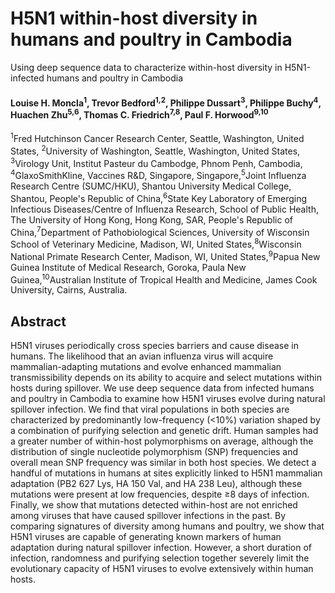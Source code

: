 # H5N1 within-host diversity in humans and poultry in Cambodia 

Using deep sequence data to characterize within-host diversity in H5N1-infected humans and poultry in Cambodia

#### Louise H. Moncla<sup>1</sup>, Trevor Bedford<sup>1,2</sup>, Philippe Dussart<sup>3</sup>, Philippe Buchy<sup>4</sup>, Huachen Zhu<sup>5,6</sup>, Thomas C. Friedrich<sup>7,8</sup>, Paul F. Horwood<sup>9,10</sup>

<sup>1</sup>Fred Hutchinson Cancer Research Center, Seattle, Washington, United States, <sup>2</sup>University of Washington, Seattle, Washington, United States, <sup>3</sup>Virology Unit, Institut Pasteur du Cambodge, Phnom Penh, Cambodia, <sup>4</sup>GlaxoSmithKline, Vaccines R&D, Singapore, Singapore,<sup>5</sup>Joint Influenza Research Centre (SUMC/HKU), Shantou University Medical College, Shantou, People's Republic of China,<sup>6</sup>State Key Laboratory of Emerging Infectious Diseases/Centre of Influenza Research, School of Public Health, The University of Hong Kong, Hong Kong, SAR, People's Republic of China,<sup>7</sup>Department of Pathobiological Sciences, University of Wisconsin School of Veterinary Medicine, Madison, WI, United States,<sup>8</sup>Wisconsin National Primate Research Center, Madison, WI, United States,<sup>9</sup>Papua New Guinea Institute of Medical Research, Goroka, Paula New Guinea,<sup>10</sup>Australian Institute of Tropical Health and Medicine, James Cook University, Cairns, Australia.

## Abstract 
H5N1 viruses periodically cross species barriers and cause disease in humans. The likelihood that an avian influenza virus will acquire mammalian-adapting mutations and evolve enhanced mammalian transmissibility depends on its ability to acquire and select mutations within hosts during spillover. We use deep sequence data from infected humans and poultry in Cambodia to examine how H5N1 viruses evolve during natural spillover infection. We find that viral populations in both species are characterized by predominantly low-frequency (<10%) variation shaped by a combination of purifying selection and genetic drift. Human samples had a greater number of within-host polymorphisms on average, although the distribution of single nucleotide polymorphism (SNP) frequencies and overall mean SNP frequency was similar in both host species. We detect a handful of mutations in humans at sites explicitly linked to H5N1 mammalian adaptation (PB2 627 Lys, HA 150 Val, and HA 238 Leu), although these mutations were present at low frequencies, despite ≥8 days of infection. Finally, we show that mutations detected within-host are not enriched among viruses that have caused spillover infections in the past. By comparing signatures of diversity among humans and poultry, we show that H5N1 viruses are capable of generating known markers of human adaptation during natural spillover infection. However, a short duration of infection, randomness and purifying selection together severely limit the evolutionary capacity of H5N1 viruses to evolve extensively within human hosts.